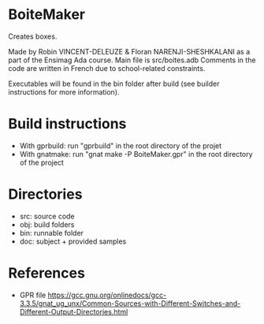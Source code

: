 # BoiteMaker

Creates boxes.

Made by Robin VINCENT-DELEUZE & Floran NARENJI-SHESHKALANI as a part of the Ensimag Ada course.
Main file is src/boites.adb
Comments in the code are written in French due to school-related constraints.

Executables will be found in the bin folder after build (see builder instructions for more information).

# Build instructions
- With gprbuild: run "gprbuild" in the root directory of the projet
- With gnatmake: run "gnat make -P BoiteMaker.gpr" in the root directory of the project

# Directories
- src: source code
- obj: build folders
- bin: runnable folder
- doc: subject + provided samples

# References
- GPR file
https://gcc.gnu.org/onlinedocs/gcc-3.3.5/gnat_ug_unx/Common-Sources-with-Different-Switches-and-Different-Output-Directories.html
